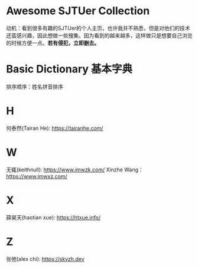 # Awesome SJTUer Collection
动机：看到很多有趣的SJTUer的个人主页，也许我并不熟悉，但是对他们的技术还蛮感兴趣，因此想做一些搜集。因为看到的越来越多，这样做只是想要自己浏览的时候方便一点。**若有侵犯，立即删去。**

# Basic Dictionary 基本字典
排序顺序：姓名拼音排序

# H
何泰然(Tairan He): https://tairanhe.com/
# W
无辄(keithnull): https://www.imwzk.com/
Xinzhe Wang： https://www.imwxz.com/ 
# X
薛昊天(haotian xue): https://htxue.info/ </br>

# Z

张弛(alex chi): https://skyzh.dev </br>


